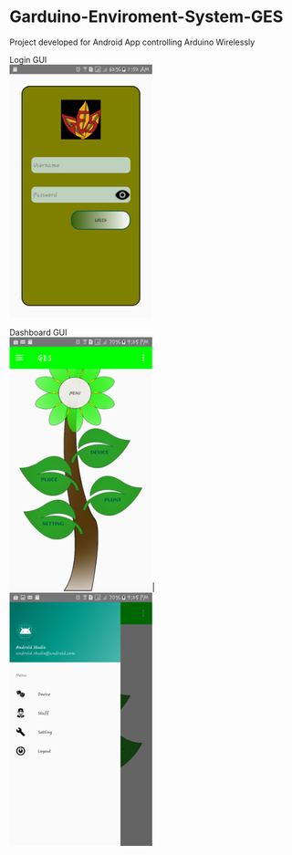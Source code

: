 # Garduino-Enviroment-System-GES
Project developed for Android App controlling Arduino Wirelessly

Login GUI<br>
<kbd><img src="https://github.com/Syahiddan/Garduino-Enviroment-System-GES/blob/master/GUI%20PSM/login/login.png" width="250"></kdb>

Dashboard GUI<br>
<kbd><img src="https://github.com/Syahiddan/Garduino-Enviroment-System-GES/blob/master/GUI%20PSM/dashboard/Dashboard.png" width="250"></kbd>|<img src="https://github.com/Syahiddan/Garduino-Enviroment-System-GES/blob/master/GUI%20PSM/dashboard/Dashboard_slider.png" width="250"></kbd>
